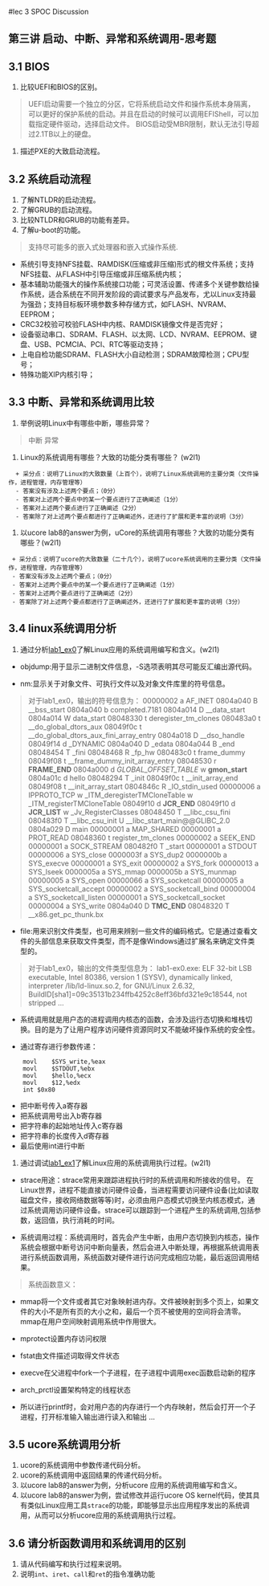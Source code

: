 #lec 3 SPOC Discussion

## 第三讲 启动、中断、异常和系统调用-思考题

## 3.1 BIOS
 1. 比较UEFI和BIOS的区别。
>UEFI启动需要一个独立的分区，它将系统启动文件和操作系统本身隔离，可以更好的保护系统的启动。并且在启动的时候可以调用EFIShell，可以加载指定硬件驱动，选择启动文件。
BIOS启动受MBR限制，默认无法引导超过2.1TB以上的硬盘。
 1. 描述PXE的大致启动流程。
>

## 3.2 系统启动流程
 1. 了解NTLDR的启动流程。
 1. 了解GRUB的启动流程。
 1. 比较NTLDR和GRUB的功能有差异。
 1. 了解u-boot的功能。
>支持尽可能多的嵌入式处理器和嵌入式操作系统.
 + 系统引导支持NFS挂载、RAMDISK(压缩或非压缩)形式的根文件系统；支持NFS挂载、从FLASH中引导压缩或非压缩系统内核；
 +  基本辅助功能强大的操作系统接口功能；可灵活设置、传递多个关键参数给操作系统，适合系统在不同开发阶段的调试要求与产品发布，尤以Linux支持最为强劲；支持目标板环境参数多种存储方式，如FLASH、NVRAM、EEPROM；
 + CRC32校验可校验FLASH中内核、RAMDISK镜像文件是否完好；
 + 设备驱动串口、SDRAM、FLASH、以太网、LCD、NVRAM、EEPROM、键盘、USB、PCMCIA、PCI、RTC等驱动支持；
 + 上电自检功能SDRAM、FLASH大小自动检测；SDRAM故障检测；CPU型号；
 + 特殊功能XIP内核引导；

## 3.3 中断、异常和系统调用比较
 1. 举例说明Linux中有哪些中断，哪些异常？
>中断
>异常
 1. Linux的系统调用有哪些？大致的功能分类有哪些？  (w2l1)

```
  + 采分点：说明了Linux的大致数量（上百个），说明了Linux系统调用的主要分类（文件操作，进程管理，内存管理等）
  - 答案没有涉及上述两个要点；（0分）
  - 答案对上述两个要点中的某一个要点进行了正确阐述（1分）
  - 答案对上述两个要点进行了正确阐述（2分）
  - 答案除了对上述两个要点都进行了正确阐述外，还进行了扩展和更丰富的说明（3分）
 ```
 
 1. 以ucore lab8的answer为例，uCore的系统调用有哪些？大致的功能分类有哪些？(w2l1)
 
 ```
  + 采分点：说明了ucore的大致数量（二十几个），说明了ucore系统调用的主要分类（文件操作，进程管理，内存管理等）
  - 答案没有涉及上述两个要点；（0分）
  - 答案对上述两个要点中的某一个要点进行了正确阐述（1分）
  - 答案对上述两个要点进行了正确阐述（2分）
  - 答案除了对上述两个要点都进行了正确阐述外，还进行了扩展和更丰富的说明（3分）
 ```
 
## 3.4 linux系统调用分析
 1. 通过分析[lab1_ex0](https://github.com/chyyuu/ucore_lab/blob/master/related_info/lab1/lab1-ex0.md)了解Linux应用的系统调用编写和含义。(w2l1)

 - objdump:用于显示二进制文件信息，-S选项表明其尽可能反汇编出源代码。

 - nm:显示关于对象文件、可执行文件以及对象文件库里的符号信息。
>对于lab1_ex0，输出的符号信息为：
00000002 a AF_INET
0804a040 B __bss_start
0804a040 b completed.7181
0804a014 D __data_start
0804a014 W data_start
08048330 t deregister_tm_clones
080483a0 t __do_global_dtors_aux
08049f0c t __do_global_dtors_aux_fini_array_entry
0804a018 D __dso_handle
08049f14 d _DYNAMIC
0804a040 D _edata
0804a044 B _end
08048454 T _fini
08048468 R _fp_hw
080483c0 t frame_dummy
08049f08 t __frame_dummy_init_array_entry
08048530 r __FRAME_END__
0804a000 d _GLOBAL_OFFSET_TABLE_
         w __gmon_start__
0804a01c d hello
08048294 T _init
08049f0c t __init_array_end
08049f08 t __init_array_start
0804846c R _IO_stdin_used
00000006 a IPPROTO_TCP
         w _ITM_deregisterTMCloneTable
         w _ITM_registerTMCloneTable
08049f10 d __JCR_END__
08049f10 d __JCR_LIST__
         w _Jv_RegisterClasses
08048450 T __libc_csu_fini
080483f0 T __libc_csu_init
         U __libc_start_main@@GLIBC_2.0
0804a029 D main
00000001 a MAP_SHARED
00000001 a PROT_READ
08048360 t register_tm_clones
00000002 a SEEK_END
00000001 a SOCK_STREAM
080482f0 T _start
00000001 a STDOUT
00000006 a SYS_close
0000003f a SYS_dup2
0000000b a SYS_execve
00000001 a SYS_exit
00000002 a SYS_fork
00000013 a SYS_lseek
0000005a a SYS_mmap
0000005b a SYS_munmap
00000005 a SYS_open
00000066 a SYS_socketcall
00000005 a SYS_socketcall_accept
00000002 a SYS_socketcall_bind
00000004 a SYS_socketcall_listen
00000001 a SYS_socketcall_socket
00000004 a SYS_write
0804a040 D __TMC_END__
08048320 T __x86.get_pc_thunk.bx

 - file:用来识别文件类型，也可用来辨别一些文件的编码格式。它是通过查看文件的头部信息来获取文件类型，而不是像Windows通过扩展名来确定文件类型的。
>对于lab1_ex0，输出的文件类型信息为：
lab1-ex0.exe: ELF 32-bit LSB executable, Intel 80386, version 1 (SYSV), dynamically linked, interpreter /lib/ld-linux.so.2, for GNU/Linux 2.6.32, BuildID[sha1]=09c35131b234ffb4252c8eff36bfd321e9c18544, not stripped
...
 - 系统调用就是用户态的进程调用内核态的函数，会涉及运行态切换和堆栈切换。目的是为了让用户程序访问硬件资源同时又不能破坏操作系统的安全性。

 - 通过寄存进行参数传递：
```
	movl	$SYS_write,%eax
	movl	$STDOUT,%ebx
	movl	$hello,%ecx
	movl	$12,%edx
	int	$0x80
```
- 把中断号传入a寄存器
- 把系统调用号出入b寄存器
- 把字符串的起始地址传入c寄存器
- 把字符串的长度传入d寄存器
- 最后使用int进行中断
 1. 通过调试[lab1_ex1](https://github.com/chyyuu/ucore_lab/blob/master/related_info/lab1/lab1-ex1.md)了解Linux应用的系统调用执行过程。(w2l1)
 
 - strace用途：strace常用来跟踪进程执行时的系统调用和所接收的信号。 在Linux世界，进程不能直接访问硬件设备，当进程需要访问硬件设备(比如读取磁盘文件，接收网络数据等等)时，必须由用户态模式切换至内核态模式，通 过系统调用访问硬件设备。strace可以跟踪到一个进程产生的系统调用,包括参数，返回值，执行消耗的时间。

 - 系统调用过程：系统调用时，首先会产生中断，由用户态切换到内核态，操作系统会根据中断号访问中断向量表，然后会进入中断处理，再根据系统调用表进行系统函数调用，系统函数对硬件进行访问完成相应功能，最后返回调用结果。
 
>系统函数意义：
- mmap将一个文件或者其它对象映射进内存。文件被映射到多个页上，如果文件的大小不是所有页的大小之和，最后一个页不被使用的空间将会清零。mmap在用户空间映射调用系统中作用很大。
- mprotect设置内存访问权限
- fstat由文件描述词取得文件状态
- execve在父进程中fork一个子进程，在子进程中调用exec函数启动新的程序
- arch_prctl设置架构特定的线程状态

- 所以进行printf时，会对用户态的内存进行一个内存映射，然后会打开一个子进程，打开标准输入输出进行读入和输出
...
## 3.5 ucore系统调用分析
 1. ucore的系统调用中参数传递代码分析。
 1. ucore的系统调用中返回结果的传递代码分析。
 1. 以ucore lab8的answer为例，分析ucore 应用的系统调用编写和含义。
 1. 以ucore lab8的answer为例，尝试修改并运行ucore OS kernel代码，使其具有类似Linux应用工具`strace`的功能，即能够显示出应用程序发出的系统调用，从而可以分析ucore应用的系统调用执行过程。
 
## 3.6 请分析函数调用和系统调用的区别
 1. 请从代码编写和执行过程来说明。
   1. 说明`int`、`iret`、`call`和`ret`的指令准确功能
 

